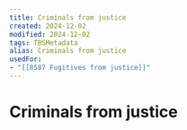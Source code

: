 ```yaml
---
title: Criminals from justice
created: 2024-12-02
modified: 2024-12-02
tags: TBSMetadata
alias: Criminals from justice
usedFor:
- "[[8587 Fugitives from justice]]"
---
```

# Criminals from justice
